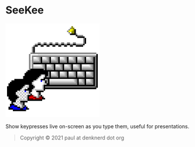# SeeKee

![seekee icon](./SeeKee/Assets.xcassets/AppIcon.appiconset/appicon-256.png)

Show keypresses live on-screen as you type them, useful for presentations.

> Copyright © 2021 paul at denknerd dot org
